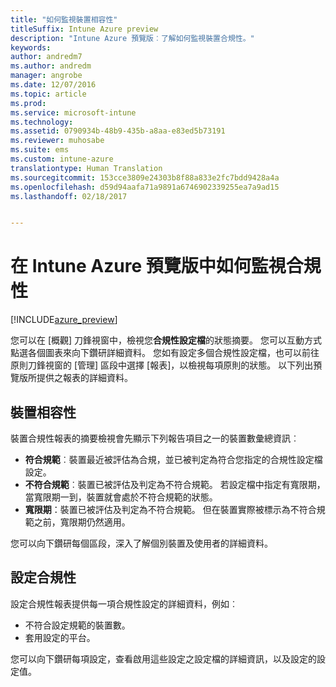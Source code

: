 ```yaml
---
title: "如何監視裝置相容性"
titleSuffix: Intune Azure preview
description: "Intune Azure 預覽版︰了解如何監視裝置合規性。"
keywords: 
author: andredm7
ms.author: andredm
manager: angrobe
ms.date: 12/07/2016
ms.topic: article
ms.prod: 
ms.service: microsoft-intune
ms.technology: 
ms.assetid: 0790934b-48b9-435b-a8aa-e83ed5b73191
ms.reviewer: muhosabe
ms.suite: ems
ms.custom: intune-azure
translationtype: Human Translation
ms.sourcegitcommit: 153cce3809e24303b8f88a833e2fc7bdd9428a4a
ms.openlocfilehash: d59d94aafa71a9891a6746902339255ea7a9ad15
ms.lasthandoff: 02/18/2017


---
```

# <a name="how-to-monitor-compliance-in-intune-azure-preview"></a>在 Intune Azure 預覽版中如何監視合規性

[!INCLUDE[azure_preview](../includes/azure_preview.md)]

您可以在 [概觀] 刀鋒視窗中，檢視您**合規性設定檔**的狀態摘要。
您可以互動方式點選各個圖表來向下鑽研詳細資料。 您如有設定多個合規性設定檔，也可以前往原則刀鋒視窗的 [管理] 區段中選擇 [報表]，以檢視每項原則的狀態。  以下列出預覽版所提供之報表的詳細資料。

##  <a name="device-compliance"></a>裝置相容性

裝置合規性報表的摘要檢視會先顯示下列報告項目之一的裝置數彙總資訊︰

- **符合規範**︰裝置最近被評估為合規，並已被判定為符合您指定的合規性設定檔設定。
- **不符合規範**︰裝置已被評估及判定為不符合規範。  若設定檔中指定有寬限期，當寬限期一到，裝置就會處於不符合規範的狀態。
- **寬限期**：裝置已被評估及判定為不符合規範。 但在裝置實際被標示為不符合規範之前，寬限期仍然適用。

您可以向下鑽研每個區段，深入了解個別裝置及使用者的詳細資料。

## <a name="setting-compliance"></a>設定合規性

設定合規性報表提供每一項合規性設定的詳細資料，例如︰

- 不符合設定規範的裝置數。
- 套用設定的平台。

您可以向下鑽研每項設定，查看啟用這些設定之設定檔的詳細資訊，以及設定的設定值。

